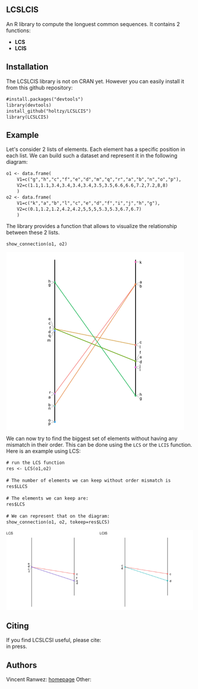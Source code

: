 LCSLCIS
--------

An R library to compute the longuest common sequences. It contains 2 functions: 

- **LCS**
- **LCIS**

## Installation
The LCSLCIS library is not on CRAN yet. However you can easily install it from this github repository:
```
#install.packages("devtools")
library(devtools) 
install_github("holtzy/LCSLCIS")
library(LCSLCIS)
```



## Example
Let's consider 2 lists of elements. Each element has a specific position in each list. We can build such a dataset and represent it in the following diagram:  

```
o1 <- data.frame( 
	V1=c("g","h","c","f","e","d","m","q","r","a","b","n","o","p"), 
	V2=c(1.1,1.1,3.4,3.4,3.4,3.4,3.5,3.5,6.6,6.6,7.2,7.2,8,8)
	)
o2 <- data.frame( 
	V1=c("k","a","b","l","c","e","d","f","i","j","h","g"), 
	V2=c(0.1,1.2,1.2,4.2,4.2,5,5,5,5.3,5.3,6.7,6.7)
	)
```

The library provides a function that allows to visualize the relationship between these 2 lists.
```
show_connection(o1, o2)
```
<img align="center" src="img/fig1.png">


We can now try to find the biggest set of elements without having any mismatch in their order. This can be done using the `LCS` or the `LCIS` function. Here is an example using LCS:

```
# run the LCS function
res <- LCS(o1,o2)

# The number of elements we can keep without order mismatch is 
res$LLCS

# The elements we can keep are:
res$LCS

# We can represent that on the diagram:
show_connection(o1, o2, tokeep=res$LCS)
```

<img align="center" src="img/fig2.png">


## Citing

If you find LCSLCSI useful, please cite:  
in press.



## Authors

Vincent Ranwez: [homepage](https://sites.google.com/site/ranwez/)
Other:








